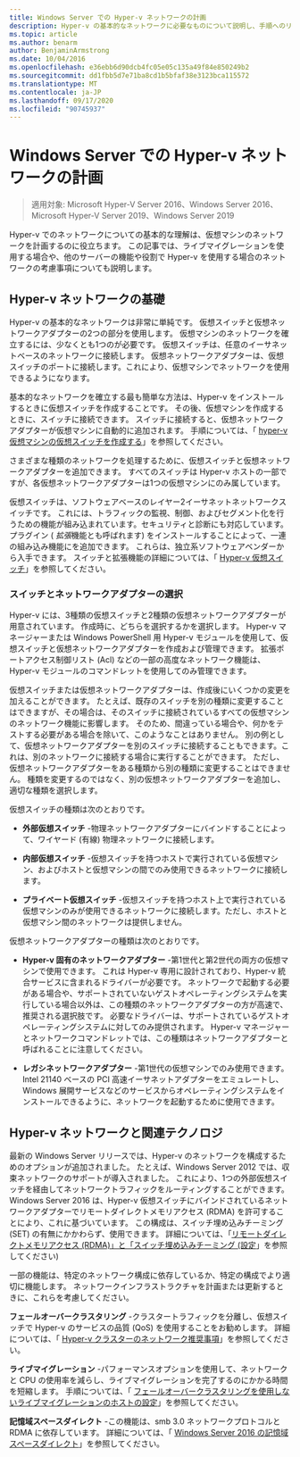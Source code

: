 ```yaml
---
title: Windows Server での Hyper-v ネットワークの計画
description: Hyper-v の基本的なネットワークに必要なものについて説明し、手順へのリンクを示します。
ms.topic: article
ms.author: benarm
author: BenjaminArmstrong
ms.date: 10/04/2016
ms.openlocfilehash: e36ebb6d90dcb4fc05e05c135a49f84e850249b2
ms.sourcegitcommit: dd1fbb5d7e71ba8cd1b5bfaf38e3123bca115572
ms.translationtype: MT
ms.contentlocale: ja-JP
ms.lasthandoff: 09/17/2020
ms.locfileid: "90745937"
---
```

# <a name="plan-for-hyper-v-networking-in-windows-server"></a>Windows Server での Hyper-v ネットワークの計画

>適用対象: Microsoft Hyper-V Server 2016、Windows Server 2016、Microsoft Hyper-V Server 2019、Windows Server 2019

Hyper-v でのネットワークについての基本的な理解は、仮想マシンのネットワークを計画するのに役立ちます。 この記事では、ライブマイグレーションを使用する場合や、他のサーバーの機能や役割で Hyper-v を使用する場合のネットワークの考慮事項についても説明します。

## <a name="hyper-v-networking-basics"></a>Hyper-v ネットワークの基礎
Hyper-v の基本的なネットワークは非常に単純です。 仮想スイッチと仮想ネットワークアダプターの2つの部分を使用します。 仮想マシンのネットワークを確立するには、少なくとも1つのが必要です。 仮想スイッチは、任意のイーサネットベースのネットワークに接続します。 仮想ネットワークアダプターは、仮想スイッチのポートに接続します。これにより、仮想マシンでネットワークを使用できるようになります。

基本的なネットワークを確立する最も簡単な方法は、Hyper-v をインストールするときに仮想スイッチを作成することです。 その後、仮想マシンを作成するときに、スイッチに接続できます。 スイッチに接続すると、仮想ネットワークアダプターが仮想マシンに自動的に追加されます。 手順については、「 [hyper-v 仮想マシンの仮想スイッチを作成する](../get-started/Create-a-virtual-switch-for-Hyper-V-virtual-machines.md)」を参照してください。

さまざまな種類のネットワークを処理するために、仮想スイッチと仮想ネットワークアダプターを追加できます。 すべてのスイッチは Hyper-v ホストの一部ですが、各仮想ネットワークアダプターは1つの仮想マシンにのみ属しています。

仮想スイッチは、ソフトウェアベースのレイヤー2イーサネットネットワークスイッチです。 これには、トラフィックの監視、制御、およびセグメント化を行うための機能が組み込まれています。セキュリティと診断にも対応しています。  プラグイン (  *拡張*機能とも呼ばれます) をインストールすることによって、一連の組み込み機能にを追加できます。 これらは、独立系ソフトウェアベンダーから入手できます。 スイッチと拡張機能の詳細については、「 [Hyper-v 仮想スイッチ](../../hyper-v-virtual-switch/Hyper-V-Virtual-Switch.md)」を参照してください。

### <a name="switch-and-network-adapter-choices"></a>スイッチとネットワークアダプターの選択
Hyper-v には、3種類の仮想スイッチと2種類の仮想ネットワークアダプターが用意されています。 作成時に、どちらを選択するかを選択します。 Hyper-v マネージャーまたは Windows PowerShell 用 Hyper-v モジュールを使用して、仮想スイッチと仮想ネットワークアダプターを作成および管理できます。 拡張ポートアクセス制御リスト (Acl) などの一部の高度なネットワーク機能は、Hyper-v モジュールのコマンドレットを使用してのみ管理できます。

仮想スイッチまたは仮想ネットワークアダプターは、作成後にいくつかの変更を加えることができます。 たとえば、既存のスイッチを別の種類に変更することはできますが、その場合は、そのスイッチに接続されているすべての仮想マシンのネットワーク機能に影響します。  そのため、間違っている場合や、何かをテストする必要がある場合を除いて、このようなことはありません。 別の例として、仮想ネットワークアダプターを別のスイッチに接続することもできます。これは、別のネットワークに接続する場合に実行することができます。 ただし、仮想ネットワークアダプターをある種類から別の種類に変更することはできません。 種類を変更するのではなく、別の仮想ネットワークアダプターを追加し、適切な種類を選択します。

仮想スイッチの種類は次のとおりです。

-   **外部仮想スイッチ** -物理ネットワークアダプターにバインドすることによって、ワイヤード (有線) 物理ネットワークに接続します。

-   **内部仮想スイッチ** -仮想スイッチを持つホストで実行されている仮想マシン、およびホストと仮想マシンの間でのみ使用できるネットワークに接続します。

-   **プライベート仮想スイッチ** -仮想スイッチを持つホスト上で実行されている仮想マシンのみが使用できるネットワークに接続します。ただし、ホストと仮想マシン間のネットワークは提供しません。

仮想ネットワークアダプターの種類は次のとおりです。

-   **Hyper-v 固有のネットワークアダプター** -第1世代と第2世代の両方の仮想マシンで使用できます。 これは Hyper-v 専用に設計されており、Hyper-v 統合サービスに含まれるドライバーが必要です。 ネットワークで起動する必要がある場合や、サポートされていないゲストオペレーティングシステムを実行している場合以外は、この種類のネットワークアダプターの方が高速で、推奨される選択肢です。 必要なドライバーは、サポートされているゲストオペレーティングシステムに対してのみ提供されます。 Hyper-v マネージャーとネットワークコマンドレットでは、この種類はネットワークアダプターと呼ばれることに注意してください。

-   **レガシネットワークアダプター** -第1世代の仮想マシンでのみ使用できます。 Intel 21140 ベースの PCI 高速イーサネットアダプターをエミュレートし、Windows 展開サービスなどのサービスからオペレーティングシステムをインストールできるように、ネットワークを起動するために使用できます。

## <a name="hyper-v-networking-and-related-technologies"></a>Hyper-v ネットワークと関連テクノロジ
最新の Windows Server リリースでは、Hyper-v のネットワークを構成するためのオプションが追加されました。 たとえば、Windows Server 2012 では、収束ネットワークのサポートが導入されました。 これにより、1つの外部仮想スイッチを経由してネットワークトラフィックをルーティングすることができます。 Windows Server 2016 は、Hyper-v 仮想スイッチにバインドされているネットワークアダプターでリモートダイレクトメモリアクセス (RDMA) を許可することにより、これに基づいています。 この構成は、スイッチ埋め込みチーミング (SET) の有無にかかわらず、使用できます。 詳細については、「[リモートダイレクトメモリアクセス &#40;RDMA&#41;」と「スイッチ埋め込みチーミング &#40;設定](../../hyper-v-virtual-switch/RDMA-and-Switch-Embedded-Teaming.md)」を参照してください&#41;

一部の機能は、特定のネットワーク構成に依存しているか、特定の構成でより適切に機能します。 ネットワークインフラストラクチャを計画または更新するときに、これらを考慮してください。

**フェールオーバークラスタリング** -クラスタートラフィックを分離し、仮想スイッチで Hyper-v のサービスの品質 (QoS) を使用することをお勧めします。 詳細については、「 [Hyper-v クラスターのネットワーク推奨事項](/previous-versions/windows/it-pro/windows-server-2012-R2-and-2012/dn550728(v=ws.11))」を参照してください。

**ライブマイグレーション** -パフォーマンスオプションを使用して、ネットワークと CPU の使用率を減らし、ライブマイグレーションを完了するのにかかる時間を短縮します。 手順については、「 [フェールオーバークラスタリングを使用しないライブマイグレーションのホストの設定](../deploy/set-up-hosts-for-live-migration-without-failover-clustering.md)」を参照してください。

**記憶域スペースダイレクト** -この機能は、smb 3.0 ネットワークプロトコルと RDMA に依存しています。 詳細については、「 [Windows Server 2016 の記憶域スペースダイレクト](../../../storage/storage-spaces/storage-spaces-direct-overview.md)」を参照してください。